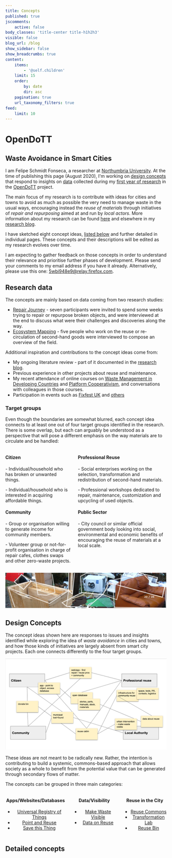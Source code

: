 ```yaml
---
title: Concepts
published: true
jscomments:
    active: false
body_classes: 'title-center title-h1h2h3'
visible: false
blog_url: /blog
show_sidebar: false
show_breadcrumbs: true
content:
    items:
        - '@self.children'
    limit: 15
    order:
        by: date
        dir: asc
    pagination: true
    url_taxonomy_filters: true
feed:
    limit: 10
---
```


# OpenDoTT
## Waste Avoidance in Smart Cities

I am Felipe Schmidt Fonseca, a researcher at [Northumbria University](https://www.northumbria.ac.uk/). At the time of publishing this page (August 2020), I'm working on [design concepts](#design-concepts) that respond to insights on [data](#research-data) collected during my [first year of research](../opendott/research-progress) in the [OpenDoTT](https://opendott.org) project.

The main focus of my research is to contribute with ideas for cities and towns to avoid as much as possible the very need to manage waste in the usual ways, encouraging instead the *reuse of materials* through initiatives of *repair and repurposing* aimed at and run by *local actors*. More information about my research can be found [here](../opendott/focus) and elsewhere in my [research blog](../opendott).

I have sketched eight concept ideas, <a href="#design-concepts">listed below</a> and further detailed in individual pages. These concepts and their descriptions will be edited as my research evolves over time.

I am expecting to gather feedback on those concepts in order to understand their relevance and prioritise further phases of development. Please send your comments to my email address if you have it already. Alternatively, please use this one: [5wbi948e9@relay.firefox.com](mailto:5wbi948e9@relay.firefox.com).

<a id="research-data"></a>

## Research data

The concepts are mainly based on data coming from two research studies:

- [Repair Journey](../opendott/repair-journey) - seven participants were invited to spend some weeks trying to repair or repurpose broken objects, and were interviewed at the end to discuss what were their challenges and discoveries along the way.
- [Ecosystem Mapping](../opendott/ecosystem-mapping) - five people who work on the reuse or re-circulation of second-hand goods were interviewed to compose an overview of the field.

Additional inspiration and contributions to the concept ideas come from:

- My ongoing literature review - part of it documented in the [research blog](../opendott).
- Previous experience in other projects about reuse and maintenance.
- My recent attendance of online courses on [Waste Management in Developing Countries](https://www.coursera.org/learn/solid-waste-management) and [Platform Cooperativism](https://platform.coop/blog/pcc-mondragon-university-offer-online-course-to-incubate-platform-co-ops/), and conversations with colleagues in those courses.
- Participation in events such as [Fixfest UK](https://talk.restarters.net/t/fixfest-uk-2020-everything-you-need-to-know/2994/6) and [others](https://talk.restarters.net/t/fixfest-uk-2020-everything-you-need-to-know/2994/6)

### Target groups

Even though the boundaries are somewhat blurred, each concept idea connects to at least one out of four target groups identified in the research. There is some overlap, but each can arguably be understood as a perspective that will pose a different emphasis on the way materials are to circulate and be handled:

<div class="columns ">
  <div class="column col-6 col-sm-12">
  <div class="card">
    <h4 class="card-body">
      Citizen
    </h4>
    <p class="card-body">
     - Individual/household who has broken or unwanted things.
    </p>
    <p class="card-body">
     - Individual/household who is interested in acquiring affordable things.
    </p>
  </div>
  <div class="card">
    <h4 class="card-body">
      Community
    </h4>
    <p class="card-body">
     - Group or organisation willing to generate income for community members.
    </p>
    <p class="card-body">
     - Volunteer group or not-for-profit organisation in charge of repair cafes, clothes swaps and other zero-waste projects.
    </p>
    </div>
  </div>
  <div class="column col-6 col-sm-12">
  <div class="card">
    <h4 class="card-body">
      Professional Reuse
    </h4>
    <p class="card-body">
     - Social enterprises working on the selection, transformation and redistribution of second-hand materials.
    </p>
    <p class="card-body">
    - Professional workshops dedicated to repair, maintenance, customization and upcycling of used objects.
    </p>
  </div>
  <div class="card">
    <h4 class="card-body">
      Public Sector
    </h4>
    <p class="card-body">
     - City council or similar official government body looking into social, environmental and economic benefits of encouraging the reuse of materials at a local scale.
    </p>
    </div>
  </div>
</div>

<a id="design-concepts">![](header-concepts.png)</a>

## Design Concepts

The concept ideas shown here are responses to issues and insights identified while exploring the idea of *waste avoidance* in cities and towns, and how those kinds of initiatives are largely absent from smart city projects. Each one connects differently to the four target groups.

![Target groups](targeting.png)

These ideas are not meant to be radically new. Rather, the intention is contributing to build a systemic, commons-based approach that allows society as a whole to benefit from the potential value that can be generated through secondary flows of matter.

The concepts can be grouped in three main categories:

<div class="columns" style="text-align: center; margin-bottom: 10px;">

  <div class="column col-4 col-md-6 col-sm-12 card">
    <h4>
      Apps/Websites/Databases
    </h4>
    <div>
      <ul>
        <li>
          <a href="concepts/universal-registry-things">
          Universal Registry of Things
          </a>
        </li>
        <li>
          <a href="concepts/point-reuse">
          Point and Reuse
          </a>
        </li>
        <li>
          <a href="concepts/save-this-thing">
          Save this Thing
          </a>
        </li>
    </div>
  </div>
  <div class="column col-4 col-md-6 col-sm-12 card">
    <h4>
      Data/Visibility
    </h4>
    <div>
      <ul>
        <li>
          <a href="concepts/make-waste-visible">
          Make Waste Visible
          </a>
        </li>
        <li>
          <a href="concepts/data-reuse">
          Data on Reuse
          </a>
        </li>
    </div>
  </div>

  <div class="column col-4 col-md-6 col-sm-12 card">
    <h4>
      Reuse in the City
    </h4>
    <div>
      <ul>
        <li>
          <a href="concepts/reuse-commons">
          Reuse Commons
          </a>
        </li>
        <li>
          <a href="concepts/transformation-lab">
          Transformation Lab
          </a>
        </li>
        <li>
          <a href="concepts/reuse-bin">
          Reuse Bin
          </a>
        </li>
    </div>
  </div>

</div>

## Detailed concepts
